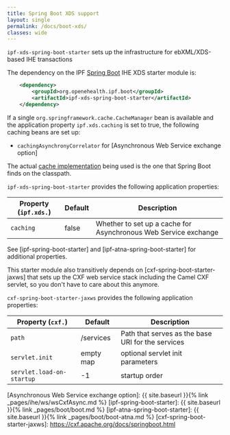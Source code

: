 ```yaml
---
title: Spring Boot XDS support
layout: single
permalink: /docs/boot-xds/
classes: wide
---
```


`ipf-xds-spring-boot-starter` sets up the infrastructure for ebXML/XDS-based IHE transactions
 
The dependency on the IPF [Spring Boot] IHE XDS starter module is:

```xml
    <dependency>
        <groupId>org.openehealth.ipf.boot</groupId>
        <artifactId>ipf-xds-spring-boot-starter</artifactId>
    </dependency>
```

If a single `org.springframework.cache.CacheManager` bean is available and the application
property `ipf.xds.caching` is set to true, the following caching beans are set up:

* `cachingAsynchronyCorrelator` for [Asynchronous Web Service exchange option]

The actual [cache implementation](http://docs.spring.io/spring-boot/docs/current/reference/html/boot-features-caching.html) 
being used is the one that Spring Boot finds on the classpath.

`ipf-xds-spring-boot-starter` provides the following application properties:

| Property (`ipf.xds.`)     | Default                | Description                                         |
|----------------------------|-----------------------|-----------------------------------------------------|
| `caching`                  | false                 | Whether to set up a cache for Asynchronous Web Service exchange

See [ipf-spring-boot-starter] and [ipf-atna-spring-boot-starter] for additional properties.

This starter module also transitively depends on [cxf-spring-boot-starter-jaxws] that sets up the CXF
web service stack including the Camel CXF servlet, so you don't have to care about this anymore.

`cxf-spring-boot-starter-jaxws` provides the following application properties:

| Property (`cxf.`)          | Default                | Description                                         |
|----------------------------|------------------------|-----------------------------------------------------|
| `path`                     | /services              | Path that serves as the base URI for the services
| `servlet.init`             | empty map              | optional servlet init parameters
| `servlet.load-on-startup`  | -1                     | startup order


[Spring Boot]: http://projects.spring.io/spring-boot/
[Asynchronous Web Service exchange option]: {{ site.baseurl }}{% link _pages/ihe/ws/wsCxfAsync.md %}
[ipf-spring-boot-starter]: {{ site.baseurl }}{% link _pages/boot/boot.md %}
[ipf-atna-spring-boot-starter]: {{ site.baseurl }}{% link _pages/boot/boot-atna.md %}
[cxf-spring-boot-starter-jaxws]: https://cxf.apache.org/docs/springboot.html